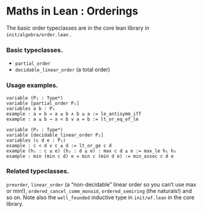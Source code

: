 # Maths in Lean : Orderings

The basic order typeclasses are in the core lean library in
`init/algebra/order.lean` .

### Basic typeclasses.

* `partial_order`
* `decidable_linear_order` (a total order)

### Usage examples.

```lean
variable (P₁ : Type*)
variable [partial_order P₁]
variables a b : P₁
example : a = b ↔ a ≤ b ∧ b ≤ a := le_antisymm_iff
example : a ≤ b → a < b ∨ a = b := lt_or_eq_of_le

variable (P₂ : Type*)
variable [decidable_linear_order P₂]
variables (c d e : P₂)
example : c < d ∨ c ≥ d := lt_or_ge c d
example (h₁ : c ≤ e) (h₂ : d ≤ e) : max c d ≤ e := max_le h₁ h₂
example : min (min c d) e = min c (min d e) := min_assoc c d e
```
                                                    

### Related typeclasses.

`preorder`, `linear_order` (a “non-decidable” linear order so you can’t
use max or min!), `ordered_cancel_comm_monoid`, `ordered_semiring` (the
naturals!) and so on. Note also the `well_founded` inductive type in
`init/wf.lean` in the core library.
